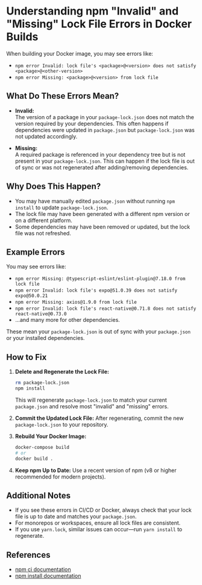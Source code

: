# Understanding npm "Invalid" and "Missing" Lock File Errors in Docker Builds

When building your Docker image, you may see errors like:

- `npm error Invalid: lock file's <package>@<version> does not satisfy <package>@<other-version>`
- `npm error Missing: <package>@<version> from lock file`

## What Do These Errors Mean?

- **Invalid:**  
  The version of a package in your `package-lock.json` does not match the version required by your dependencies. This often happens if dependencies were updated in `package.json` but `package-lock.json` was not updated accordingly.

- **Missing:**  
  A required package is referenced in your dependency tree but is not present in your `package-lock.json`. This can happen if the lock file is out of sync or was not regenerated after adding/removing dependencies.

## Why Does This Happen?

- You may have manually edited `package.json` without running `npm install` to update `package-lock.json`.
- The lock file may have been generated with a different npm version or on a different platform.
- Some dependencies may have been removed or updated, but the lock file was not refreshed.

## Example Errors

You may see errors like:

- `npm error Missing: @typescript-eslint/eslint-plugin@7.18.0 from lock file`
- `npm error Invalid: lock file's expo@51.0.39 does not satisfy expo@50.0.21`
- `npm error Missing: axios@1.9.0 from lock file`
- `npm error Invalid: lock file's react-native@0.71.8 does not satisfy react-native@0.73.0`
- ...and many more for other dependencies.

These mean your `package-lock.json` is out of sync with your `package.json` or your installed dependencies.

## How to Fix

1. **Delete and Regenerate the Lock File:**
   ```sh
   rm package-lock.json
   npm install
   ```
   This will regenerate `package-lock.json` to match your current `package.json` and resolve most "invalid" and "missing" errors.

2. **Commit the Updated Lock File:**
   After regenerating, commit the new `package-lock.json` to your repository.

3. **Rebuild Your Docker Image:**
   ```sh
   docker-compose build
   # or
   docker build .
   ```

4. **Keep npm Up to Date:**
   Use a recent version of npm (v8 or higher recommended for modern projects).

## Additional Notes

- If you see these errors in CI/CD or Docker, always check that your lock file is up to date and matches your `package.json`.
- For monorepos or workspaces, ensure all lock files are consistent.
- If you use `yarn.lock`, similar issues can occur—run `yarn install` to regenerate.

## References

- [npm ci documentation](https://docs.npmjs.com/cli/v10/commands/npm-ci)
- [npm install documentation](https://docs.npmjs.com/cli/v10/commands/npm-install)
